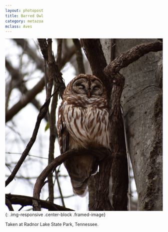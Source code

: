 ```yaml
---
layout: photopost 
title: Barred Owl
category: metazoa
mclass: Aves
---
```


![Barred Owl](/images/metazoa/20170324_barred_owl_cropped_reduced.jpg){: .img-responsive .center-block .framed-image}

Taken at Radnor Lake State Park, Tennessee.
